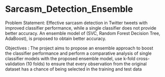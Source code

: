 # Sarcasm_Detection_Ensemble

Problem Statement: Effective sarcasm detection in Twitter tweets with improved classifier performance, while a single classifier does not provide better accuracy. An ensemble model of (SVC, Random Forest Decision Tree, AdaBoost), is proposed to obtain better accuracy.

Objectives : The project aims to propose an ensemble approach to boost the classifier performance and perform a comparative analysis of single classifier models with the proposed ensemble model, use k-fold cross-validation (10 folds) to ensure that every observation from the original dataset has a chance of being selected in the training and test data
